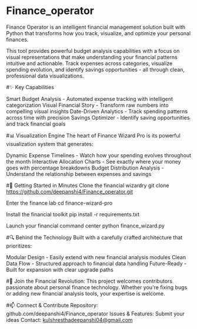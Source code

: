 # Finance_operator
Finance Operator is an intelligent financial management solution built with Python that transforms how you track, visualize, and optimize your personal finances.

This tool provides powerful budget analysis capabilities with a focus on visual representations that make understanding your financial patterns intuitive and actionable. Track expenses across categories, visualize spending evolution, and identify savings opportunities - all through clean, professional data visualizations.

#✨ Key Capabilities

Smart Budget Analysis - Automated expense tracking with intelligent categorization
Visual Financial Story - Transform raw numbers into compelling visual insights
Date-Driven Analytics - Track spending patterns across time with precision
Savings Optimizer - Identify saving opportunities and track financial goals

#📊 Visualization Engine
The heart of Finance Wizard Pro is its powerful visualization system that generates:

Dynamic Expense Timelines - Watch how your spending evolves throughout the month
Interactive Allocation Charts - See exactly where your money goes with percentage breakdowns
Budget Distribution Analysis - Understand the relationship between expenses and savings

#🚀 Getting Started in Minutes
Clone the financial wizardry
git clone https://github.com/deepanshi4/Finance_operator.git

Enter the finance lab
cd finance-wizard-pro

Install the financial toolkit
pip install -r requirements.txt

Launch your financial command center
python finance_wizard.py

#🔍 Behind the Technology
Built with a carefully crafted architecture that prioritizes:

Modular Design - Easily extend with new financial analysis modules
Clean Data Flow - Structured approach to financial data handling
Future-Ready - Built for expansion with clear upgrade paths

#👥 Join the Financial Revolution:
This project welcomes contributors passionate about personal finance technology. Whether you're fixing bugs or adding new financial analysis tools, your expertise is welcome.

#📫 Connect & Contribute
Repository: github.com/deepanshi4/Finance_operator
Issues & Features: Submit your ideas
Contact: kulshresthadeepanshi04@gmail.com
